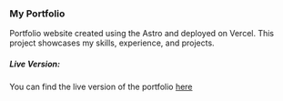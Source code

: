 ### My Portfolio

Portfolio website created using the Astro and deployed on Vercel. This project showcases my skills, experience, and projects.

##### Live Version:

You can find the live version of the portfolio [here](https://robertgraupner.vercel.app/)
